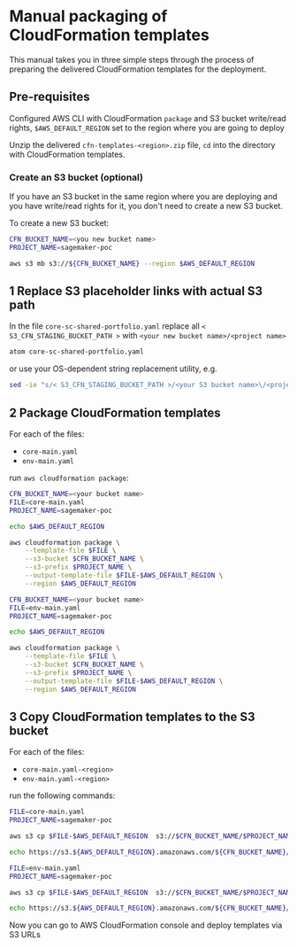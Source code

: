 # Manual packaging of CloudFormation templates
This manual takes you in three simple steps through the process of preparing the delivered CloudFormation templates for the deployment.

## Pre-requisites
Configured AWS CLI with CloudFormation `package` and S3 bucket write/read rights, `$AWS_DEFAULT_REGION` set to the region where you are going to deploy

Unzip the delivered `cfn-templates-<region>.zip` file, `cd` into the directory with CloudFormation templates.

### Create an S3 bucket (optional)
If you have an S3 bucket in the same region where you are deploying and you have write/read rights for it, you don't need to create a new S3 bucket.

To create a new S3 bucket:
```bash
CFN_BUCKET_NAME=<you new bucket name>
PROJECT_NAME=sagemaker-poc

aws s3 mb s3://${CFN_BUCKET_NAME} --region $AWS_DEFAULT_REGION
```

## 1 Replace S3 placeholder links with actual S3 path
In the file `core-sc-shared-portfolio.yaml` replace all `< S3_CFN_STAGING_BUCKET_PATH >` with `<your new bucket name>/<project name>`
```bash
atom core-sc-shared-portfolio.yaml
```
or use your OS-dependent string replacement utility, e.g.
```bash
sed -ie "s/< S3_CFN_STAGING_BUCKET_PATH >/<your S3 bucket name>\/<project name>/" .
```

## 2 Package CloudFormation templates
For each of the files:
+ `core-main.yaml`
+ `env-main.yaml`  

run `aws cloudformation package`:

```bash
CFN_BUCKET_NAME=<your bucket name>
FILE=core-main.yaml
PROJECT_NAME=sagemaker-poc

echo $AWS_DEFAULT_REGION

aws cloudformation package \
    --template-file $FILE \
    --s3-bucket $CFN_BUCKET_NAME \
    --s3-prefix $PROJECT_NAME \
    --output-template-file $FILE-$AWS_DEFAULT_REGION \
    --region $AWS_DEFAULT_REGION
```

```bash
CFN_BUCKET_NAME=<your bucket name>
FILE=env-main.yaml
PROJECT_NAME=sagemaker-poc

echo $AWS_DEFAULT_REGION

aws cloudformation package \
    --template-file $FILE \
    --s3-bucket $CFN_BUCKET_NAME \
    --s3-prefix $PROJECT_NAME \
    --output-template-file $FILE-$AWS_DEFAULT_REGION \
    --region $AWS_DEFAULT_REGION
```

## 3 Copy CloudFormation templates to the S3 bucket
For each of the files:
+ `core-main.yaml-<region>`
+ `env-main.yaml-<region>`

run the following commands:

```bash
FILE=core-main.yaml
PROJECT_NAME=sagemaker-poc

aws s3 cp $FILE-$AWS_DEFAULT_REGION  s3://$CFN_BUCKET_NAME/$PROJECT_NAME/$FILE

echo https://s3.${AWS_DEFAULT_REGION}.amazonaws.com/${CFN_BUCKET_NAME}/${PROJECT_NAME}/${FILE}
```

```bash
FILE=env-main.yaml
PROJECT_NAME=sagemaker-poc

aws s3 cp $FILE-$AWS_DEFAULT_REGION  s3://$CFN_BUCKET_NAME/$PROJECT_NAME/$FILE

echo https://s3.${AWS_DEFAULT_REGION}.amazonaws.com/${CFN_BUCKET_NAME}/${PROJECT_NAME}/${FILE}
```

Now you can go to AWS CloudFormation console and deploy templates via S3 URLs